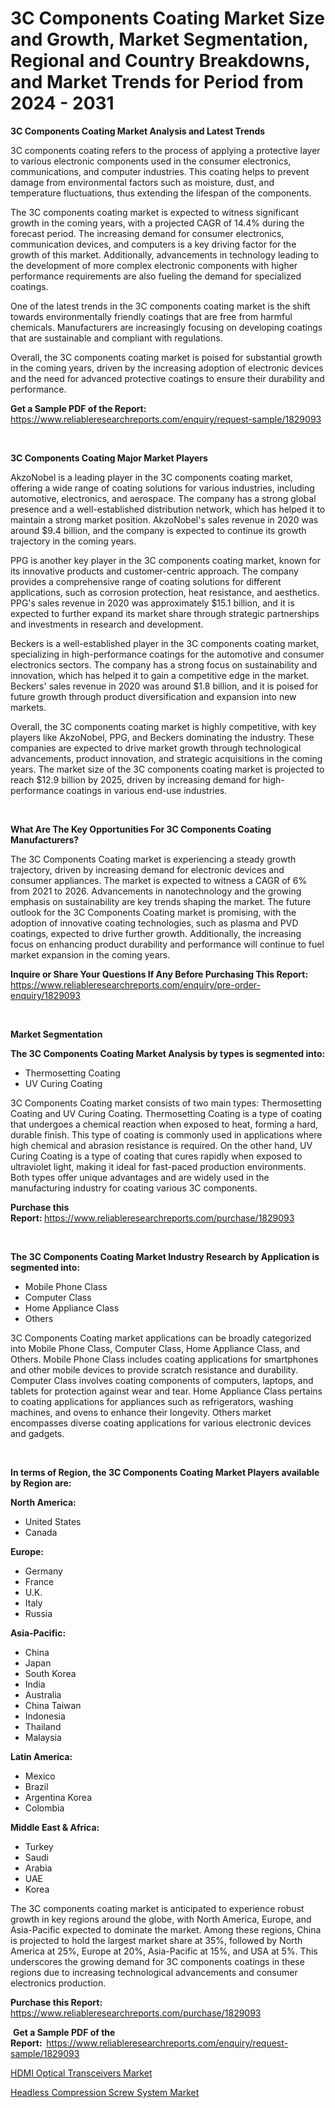 <p><h1>3C Components Coating Market Size and Growth, Market Segmentation, Regional and Country Breakdowns, and Market Trends for Period from 2024 -  2031</h1></p><p><strong>3C Components Coating Market Analysis and Latest Trends</strong></p>
<p><p>3C components coating refers to the process of applying a protective layer to various electronic components used in the consumer electronics, communications, and computer industries. This coating helps to prevent damage from environmental factors such as moisture, dust, and temperature fluctuations, thus extending the lifespan of the components.</p><p>The 3C components coating market is expected to witness significant growth in the coming years, with a projected CAGR of 14.4% during the forecast period. The increasing demand for consumer electronics, communication devices, and computers is a key driving factor for the growth of this market. Additionally, advancements in technology leading to the development of more complex electronic components with higher performance requirements are also fueling the demand for specialized coatings.</p><p>One of the latest trends in the 3C components coating market is the shift towards environmentally friendly coatings that are free from harmful chemicals. Manufacturers are increasingly focusing on developing coatings that are sustainable and compliant with regulations.</p><p>Overall, the 3C components coating market is poised for substantial growth in the coming years, driven by the increasing adoption of electronic devices and the need for advanced protective coatings to ensure their durability and performance.</p></p>
<p><strong>Get a Sample PDF of the Report:&nbsp;</strong> <a href="https://www.reliableresearchreports.com/enquiry/request-sample/1829093">https://www.reliableresearchreports.com/enquiry/request-sample/1829093</a></p>
<p>&nbsp;</p>
<p><strong>3C Components Coating Major Market Players</strong></p>
<p><p>AkzoNobel is a leading player in the 3C components coating market, offering a wide range of coating solutions for various industries, including automotive, electronics, and aerospace. The company has a strong global presence and a well-established distribution network, which has helped it to maintain a strong market position. AkzoNobel's sales revenue in 2020 was around $9.4 billion, and the company is expected to continue its growth trajectory in the coming years.</p><p>PPG is another key player in the 3C components coating market, known for its innovative products and customer-centric approach. The company provides a comprehensive range of coating solutions for different applications, such as corrosion protection, heat resistance, and aesthetics. PPG's sales revenue in 2020 was approximately $15.1 billion, and it is expected to further expand its market share through strategic partnerships and investments in research and development.</p><p>Beckers is a well-established player in the 3C components coating market, specializing in high-performance coatings for the automotive and consumer electronics sectors. The company has a strong focus on sustainability and innovation, which has helped it to gain a competitive edge in the market. Beckers' sales revenue in 2020 was around $1.8 billion, and it is poised for future growth through product diversification and expansion into new markets.</p><p>Overall, the 3C components coating market is highly competitive, with key players like AkzoNobel, PPG, and Beckers dominating the industry. These companies are expected to drive market growth through technological advancements, product innovation, and strategic acquisitions in the coming years. The market size of the 3C components coating market is projected to reach $12.9 billion by 2025, driven by increasing demand for high-performance coatings in various end-use industries.</p></p>
<p>&nbsp;</p>
<p><strong>What Are The Key Opportunities For 3C Components Coating Manufacturers?</strong></p>
<p><p>The 3C Components Coating market is experiencing a steady growth trajectory, driven by increasing demand for electronic devices and consumer appliances. The market is expected to witness a CAGR of 6% from 2021 to 2026. Advancements in nanotechnology and the growing emphasis on sustainability are key trends shaping the market. The future outlook for the 3C Components Coating market is promising, with the adoption of innovative coating technologies, such as plasma and PVD coatings, expected to drive further growth. Additionally, the increasing focus on enhancing product durability and performance will continue to fuel market expansion in the coming years.</p></p>
<p><strong>Inquire or Share Your Questions If Any Before Purchasing This Report:</strong> <a href="https://www.reliableresearchreports.com/enquiry/pre-order-enquiry/1829093">https://www.reliableresearchreports.com/enquiry/pre-order-enquiry/1829093</a></p>
<p>&nbsp;</p>
<p><strong>Market Segmentation</strong></p>
<p><strong>The 3C Components Coating Market Analysis by types is segmented into:</strong></p>
<p><ul><li>Thermosetting Coating</li><li>UV Curing Coating</li></ul></p>
<p><p>3C Components Coating market consists of two main types: Thermosetting Coating and UV Curing Coating. Thermosetting Coating is a type of coating that undergoes a chemical reaction when exposed to heat, forming a hard, durable finish. This type of coating is commonly used in applications where high chemical and abrasion resistance is required. On the other hand, UV Curing Coating is a type of coating that cures rapidly when exposed to ultraviolet light, making it ideal for fast-paced production environments. Both types offer unique advantages and are widely used in the manufacturing industry for coating various 3C components.</p></p>
<p><strong>Purchase this Report:&nbsp;</strong><a href="https://www.reliableresearchreports.com/purchase/1829093">https://www.reliableresearchreports.com/purchase/1829093</a></p>
<p>&nbsp;</p>
<p><strong>The 3C Components Coating Market Industry Research by Application is segmented into:</strong></p>
<p><ul><li>Mobile Phone Class</li><li>Computer Class</li><li>Home Appliance Class</li><li>Others</li></ul></p>
<p><p>3C Components Coating market applications can be broadly categorized into Mobile Phone Class, Computer Class, Home Appliance Class, and Others. Mobile Phone Class includes coating applications for smartphones and other mobile devices to provide scratch resistance and durability. Computer Class involves coating components of computers, laptops, and tablets for protection against wear and tear. Home Appliance Class pertains to coating applications for appliances such as refrigerators, washing machines, and ovens to enhance their longevity. Others market encompasses diverse coating applications for various electronic devices and gadgets.</p></p>
<p>&nbsp;</p>
<p><strong>In terms of Region, the 3C Components Coating Market Players available by Region are:</strong></p>
<p>
    <p> <strong> North America: </strong>
        <ul>
            <li>United States</li>
            <li>Canada</li>
        </ul>
        </p> 
    <p> <strong> Europe: </strong>
        <ul>
            <li>Germany</li>
            <li>France</li>
            <li>U.K.</li>
            <li>Italy</li>
            <li>Russia</li>
        </ul>
        </p> 
    <p> <strong> Asia-Pacific: </strong>
        <ul>
            <li>China</li>
            <li>Japan</li>
            <li>South Korea</li>
            <li>India</li>
            <li>Australia</li>
            <li>China Taiwan</li>
            <li>Indonesia</li>
            <li>Thailand</li>
            <li>Malaysia</li>
        </ul>
        </p> 
    <p> <strong> Latin America: </strong>
        <ul>
            <li>Mexico</li>
            <li>Brazil</li>
            <li>Argentina Korea</li>
            <li>Colombia</li>
        </ul>
        </p> 
    <p> <strong> Middle East & Africa: </strong>
        <ul>
            <li>Turkey</li>
            <li>Saudi</li>
            <li>Arabia</li>
            <li>UAE</li>
            <li>Korea</li>
        </ul>
    </p>
    </p>
<p><p>The 3C components coating market is anticipated to experience robust growth in key regions around the globe, with North America, Europe, and Asia-Pacific expected to dominate the market. Among these regions, China is projected to hold the largest market share at 35%, followed by North America at 25%, Europe at 20%, Asia-Pacific at 15%, and USA at 5%. This underscores the growing demand for 3C components coatings in these regions due to increasing technological advancements and consumer electronics production.</p></p>
<p><strong>Purchase this Report: </strong><a href="https://www.reliableresearchreports.com/purchase/1829093">https://www.reliableresearchreports.com/purchase/1829093</a></p>
<p>&nbsp;<strong>Get a Sample PDF of the Report:&nbsp;&nbsp;</strong><a href="https://www.reliableresearchreports.com/enquiry/request-sample/1829093">https://www.reliableresearchreports.com/enquiry/request-sample/1829093</a></p>
<p><strong></strong></p>
<p><p><a href="https://github.com/pjcfca/Market-Research-Report-List-1/blob/main/hdmi-optical-transceivers-market.md">HDMI Optical Transceivers Market</a></p><p><a href="https://github.com/johnbach50/Market-Research-Report-List-2/blob/main/headless-compression-screw-system-market.md">Headless Compression Screw System Market</a></p></p>